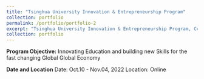 ```yaml
---
title: "Tsinghua University Innovation & Entrepreneurship Program"
collection: portfolio
permalink: /portfolio/portfolio-2
excerpt: "Tsinghua University Innovation & Entrepreneurship Program, Certificate of Completion <br/><img src='/images/portfolio/tsinghua.png' alt=''>"
collection: portfolio
---
```


**Program Objective:** 
Innovating Education and building new Skills for the fast changing Global Global Economy

**Date and Location**
     Date: Oct.10 - Nov.04, 2022
     Location: Online 